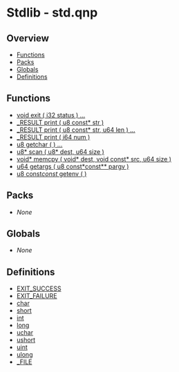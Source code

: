 # Stdlib - std.qnp

## Overview
 - [Functions](#functions)
 - [Packs](#packs)
 - [Globals](#globals)
 - [Definitions](#definitions)

## Functions
 - [void exit ( i32 status ) ...]()
 - [_RESULT print ( u8 const* str )]()
 - [_RESULT print ( u8 const* str, u64 len ) ...]()
 - [_RESULT print ( i64 num )]()
 - [u8 getchar ( ) ...]()
 - [u8* scan ( u8* dest, u64 size )]()
 - [void* memcpy ( void* dest, void const* src, u64 size )]()
 - [u64 getargs ( u8 const*const** pargv )]()
 - [u8 const*const* getenv ( )]()

## Packs
 - _None_

## Globals
 - _None_

## Definitions
 - [EXIT_SUCCESS]()
 - [EXIT_FAILURE]()
 - [char]()
 - [short]()
 - [int]()
 - [long]()
 - [uchar]()
 - [ushort]()
 - [uint]()
 - [ulong]()
 - [_FILE]()
